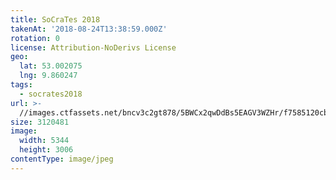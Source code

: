 ```yaml
---
title: SoCraTes 2018
takenAt: '2018-08-24T13:38:59.000Z'
rotation: 0
license: Attribution-NoDerivs License
geo:
  lat: 53.002075
  lng: 9.860247
tags:
  - socrates2018
url: >-
  //images.ctfassets.net/bncv3c2gt878/5BWCx2qwDdBs5EAGV3WZHr/f7585120cbb0a217dabe9673ec99bae3/socrates-2018_42595120170_o
size: 3120481
image:
  width: 5344
  height: 3006
contentType: image/jpeg
---
```


